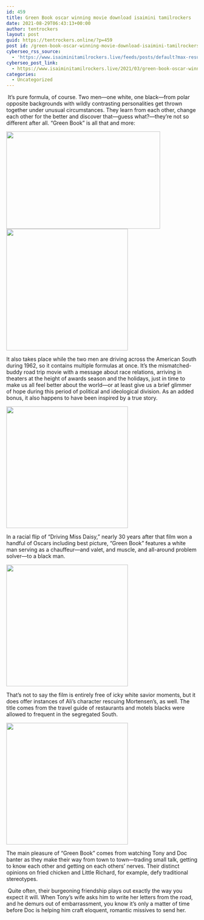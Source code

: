 ```yaml
---
id: 459
title: Green Book oscar winning movie download isaimini tamilrockers
date: 2021-08-29T06:43:13+00:00
author: tentrockers
layout: post
guid: https://tentrockers.online/?p=459
post id: /green-book-oscar-winning-movie-download-isaimini-tamilrockers/
cyberseo_rss_source:
  - 'https://www.isaiminitamilrockers.live/feeds/posts/default?max-results=150&start-index=151'
cyberseo_post_link:
  - https://www.isaiminitamilrockers.live/2021/03/green-book-oscar-winning-movie-download.html
categories:
  - Uncategorized
---
```

<meta content="&nbsp;It’s pure formula, of course. Two men—one white, one black—from polar opposite backgrounds with wildly contrasting personalities get thrown..." name="twitter:description" />

  


<center>
</center>

&nbsp;It’s pure formula, of course. Two men—one white, one black—from polar opposite backgrounds with wildly contrasting personalities get thrown together under unusual circumstances. They learn from each other, change each other for the better and discover that—guess what?—they’re not so different after all. “Green Book” is all that and more:&nbsp;<ins data-width="0" data-height="0" class="r7d24d88956" data-domain="//aaaaaco.com" data-affquery="/81dee8bcaf/7d24d88956/?placementName=default"></ins>

<div class="separator">
  <a href="https://1.bp.blogspot.com/-NPr3HPXXs1M/YD0KzAASeWI/AAAAAAAAAW4/wvQ9AoK_LHAIyJmizKYvozMe_cTEgtrdACLcBGAsYHQ/s1080/mobile-banner-5b7e07e599633-1.gif" imageanchor="1"><img loading="lazy" border="0" data-original-height="793" data-original-width="1080" height="256" src="https://1.bp.blogspot.com/-NPr3HPXXs1M/YD0KzAASeWI/AAAAAAAAAW4/wvQ9AoK_LHAIyJmizKYvozMe_cTEgtrdACLcBGAsYHQ/w405-h256/mobile-banner-5b7e07e599633-1.gif" width="405" /></a>
</div>



<div class="separator">
  <a href="https://aaaaaco.com/d4c26a5800/516416042b/?placementName=default" imageanchor="1" target="_blank" rel="noopener"><img border="0" data-original-height="166" data-original-width="800" src="https://1.bp.blogspot.com/-wilUBGVlqRs/YD0K6aPVhbI/AAAAAAAAAW8/0YSeO1Cs6tUawpkOsXnUFWcTFtmH9R16ACLcBGAsYHQ/s320/unnamed.gif" width="320" /></a>
</div>

<ins data-width="0" data-height="0" class="r7d24d88956" data-domain="//aaaaaco.com" data-affquery="/81dee8bcaf/7d24d88956/?placementName=default"></ins>

It also takes place while the two men are driving across the American South during 1962, so it contains multiple formulas at once. It’s the mismatched-buddy road trip movie with a message about race relations, arriving in theaters at the height of awards season and the holidays, just in time to make us all feel better about the world—or at least give us a brief glimmer of hope during this period of political and ideological division. As an added bonus, it also happens to have been inspired by a true story.<ins data-width="0" data-height="0" class="r7d24d88956" data-domain="//aaaaaco.com" data-affquery="/81dee8bcaf/7d24d88956/?placementName=default"></ins>

<div class="separator">
  <a href="https://aaaaaco.com/d4c26a5800/516416042b/?placementName=default" imageanchor="1" target="_blank" rel="noopener"><img border="0" data-original-height="166" data-original-width="800" src="https://1.bp.blogspot.com/-2GOvtBsAoOM/YD0K-3uIMqI/AAAAAAAAAXA/wjLtlD5qdaUoKNtQiov5v2roiqoaFObngCLcBGAsYHQ/s320/unnamed.gif" width="320" /></a>
</div>

In a racial flip of “Driving Miss Daisy,” nearly 30 years after that film won a handful of Oscars including best picture, “Green Book” features a white man serving as a chauffeur—and valet, and muscle, and all-around problem solver—to a black man.&nbsp;<ins data-width="0" data-height="0" class="r7d24d88956" data-domain="//aaaaaco.com" data-affquery="/81dee8bcaf/7d24d88956/?placementName=default"></ins>

<div class="separator">
  <a href="https://aaaaaco.com/d4c26a5800/516416042b/?placementName=default" imageanchor="1" target="_blank" rel="noopener"><img border="0" data-original-height="166" data-original-width="800" src="https://1.bp.blogspot.com/-0zAx09qYP90/YD0LDflwBEI/AAAAAAAAAXE/jmz1ZTpsQPwDGCY4nuWKIgTBVCiDNKIBACLcBGAsYHQ/s320/unnamed.gif" width="320" /></a>
</div>

<ins data-width="0" data-height="0" class="r7d24d88956" data-domain="//aaaaaco.com" data-affquery="/81dee8bcaf/7d24d88956/?placementName=default"></ins>

That’s not to say the film is entirely free of icky white savior moments, but it does offer instances of Ali’s character rescuing Mortensen’s, as well. The title comes from the travel guide of restaurants and motels blacks were allowed to frequent in the segregated South.

<div class="separator">
  <a href="https://aaaaaco.com/d4c26a5800/516416042b/?placementName=default" imageanchor="1" target="_blank" rel="noopener"><img border="0" data-original-height="166" data-original-width="800" src="https://1.bp.blogspot.com/-cjTCpzJGTi4/YD0LKJFxBTI/AAAAAAAAAXM/5JDZEoqvdzIJil1MUjJ2ZF9LTscdX5Z7wCLcBGAsYHQ/s320/unnamed.gif" width="320" /></a>
</div>

<ins data-width="0" data-height="0" class="r7d24d88956" data-domain="//aaaaaco.com" data-affquery="/81dee8bcaf/7d24d88956/?placementName=default"></ins>

The main pleasure of “Green Book” comes from watching Tony and Doc banter as they make their way from town to town—trading small talk, getting to know each other and getting on each others’ nerves. Their distinct opinions on fried chicken and Little Richard, for example, defy traditional stereotypes.<ins data-width="0" data-height="0" class="r7d24d88956" data-domain="//aaaaaco.com" data-affquery="/81dee8bcaf/7d24d88956/?placementName=default"></ins>

&nbsp;Quite often, their burgeoning friendship plays out exactly the way you expect it will. When Tony’s wife asks him to write her letters from the road, and he demurs out of embarrassment, you know it’s only a matter of time before Doc is helping him craft eloquent, romantic missives to send her.<ins data-width="0" data-height="0" class="r7d24d88956" data-domain="//aaaaaco.com" data-affquery="/81dee8bcaf/7d24d88956/?placementName=default"></ins>

<center>
</center>